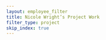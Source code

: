 ```yaml
---
layout: employee_filter
title: Nicole Wright’s Project Work
filter_type: project
skip_index: true
---
```

